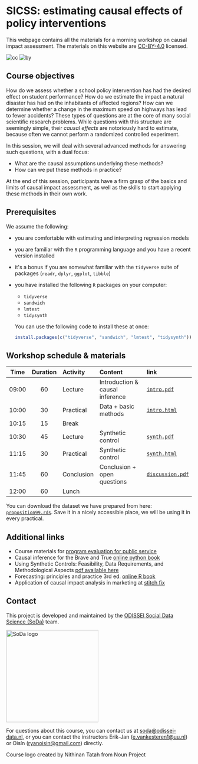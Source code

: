 
# SICSS: estimating causal effects of policy interventions
This webpage contains all the materials for a morning workshop on causal impact assessment. The materials on this website are [CC-BY-4.0](https://creativecommons.org/licenses/by/4.0/) licensed.

![cc](https://mirrors.creativecommons.org/presskit/icons/cc.svg) ![by](https://mirrors.creativecommons.org/presskit/icons/by.svg)

## Course objectives

How do we assess whether a school policy intervention has had the desired effect on student performance? How do we estimate the impact a natural disaster has had on the inhabitants of affected regions? How can we determine whether a change in the maximum speed on highways has lead to fewer accidents? These types of questions are at the core of many social scientific research problems. While questions with this structure are seemingly simple, their _causal effects_ are notoriously hard to estimate, because often we cannot perform a randomized controlled experiment. 

In this session, we will deal with several advanced methods for answering such questions, with a dual focus:

- What are the causal assumptions underlying these methods?
- How can we put these methods in practice?

At the end of this session, participants have a firm grasp of the basics and limits of causal impact assessment, as well as the skills to start applying these methods in their own work.

## Prerequisites

We assume the following:

- you are comfortable with estimating and interpreting regression models
- you are familiar with the `R` programming language and you have a recent version installed
- it's a bonus if you are somewhat familiar with the `tidyverse` suite of packages (`readr`, `dplyr`, `ggplot`, `tibble`)
- you have installed the following `R` packages on your computer:
  - `tidyverse`
  - `sandwich`
  - `lmtest`
  - `tidysynth`

  You can use the following code to install these at once:
  ```r
  install.packages(c("tidyverse", "sandwich", "lmtest", "tidysynth"))
  ```

## Workshop schedule & materials

| Time  | Duration | Activity     | Content                            | link |
| :---: | :------: | :----------- | :--------------------------------- | :--- |
| 09:00 | 60       | Lecture      | Introduction & causal inference    | [`intro.pdf`](./lectures/01_introduction/intro.pdf) |
| 10:00 | 30       | Practical    | Data + basic methods               | [`intro.html`](./practicals/01_introduction/intro.html) |
| 10:15 | 15       | Break        |                                    |      |
| 10:30 | 45       | Lecture      | Synthetic control                  | [`synth.pdf`](./lectures/02_synth/synth.pdf) |
| 11:15 | 30       | Practical    | Synthetic control                  | [`synth.html`](./practicals/02_synth/synth.html) |
| 11:45 | 60       | Conclusion   | Conclusion + open questions        | [`discussion.pdf`](./lectures/03_discussion/discussion.pdf)    |
| 12:00 | 60       | Lunch        |                                    |      |

You can download the dataset we have prepared from here: [`proposition99.rds`](./data/proposition99.rds). Save it in a nicely accessible place, we will be using it in every practical.

## Additional links

- Course materials for [program evaluation for public service](https://evalsp23.classes.andrewheiss.com/)
- Causal inference for the Brave and True [online python book](https://matheusfacure.github.io/python-causality-handbook/landing-page.html)
- Using Synthetic Controls: Feasibility, Data Requirements, and Methodological Aspects [pdf available here](https://www.aeaweb.org/articles?id=10.1257/jel.20191450)
- Forecasting: principles and practice 3rd ed. [online R book](https://otexts.com/fpp3/)
- Application of causal impact analysis in marketing at [stitch fix](https://multithreaded.stitchfix.com/blog/2016/01/13/market-watch/)

## Contact

This project is developed and maintained by the [ODISSEI Social Data
Science (SoDa)](https://odissei-soda.nl/) team.

<img src="img/soda_logo.png" alt="SoDa logo" width="250px"/>

For questions about this course, you can contact us at [soda@odissei-data.nl](mailto:soda@odissei-data.nl), or you can contact the instructors Erik-Jan ([e.vankesteren1@uu.nl](mailto:e.vankesteren1@uu.nl)) or Oisín ([ryanoisin@gmail.com](mailto:ryanoisin@gmail.com)) directly.

Course logo created by Nithinan Tatah from Noun Project
